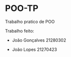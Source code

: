 # POO-TP
Trabalho pratico de POO

Trabalho feito:
  
  -  João Gonçalves 21280302
  
  -  João Lopes     21270423
